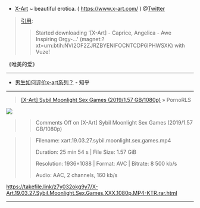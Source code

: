 - ﻿[X-Art](https://www.x-art.com/) ~ beautiful erotica. ( https://www.x-art.com/ ) @[Twitter](https://twitter.com/xart)


> [引用](https://twitter.com/charlesr36/status/521119626399207424):
>> Started downloading '[X-Art] - Caprice, Angelica - Awe Inspiring Orgy-...' (magnet:?xt=urn:btih:NVI2OF2ZJRZBYENIFOCNTCDP6IPHWSXK) with Vuze!

《唯美的爱》

------------------------------------------

- [男生如何评价x-art系列？](https://www.zhihu.com/question/24708186) - 知乎

------------------------------------------
> [[X-Art] Sybil Moonlight Sex Games (2019/1.57 GB/1080p)](https://pornorls.com/x-art-sybil-moonlight-sex-games-2019-1-57-gb-1080p/) » PornoRLS

 <img src="https://camo.githubusercontent.com/526e8171c027532e8a1e3b4ee9f6a968b41b8459/68747470733a2f2f696d6736382e696d61676574776973742e636f6d2f74682f32383830342f72326f62746f7932626274332e6a7067"/>

>> Comments Off on [X-Art] Sybil Moonlight Sex Games (2019/1.57 GB/1080p)

>> Filename: xart.19.03.27.sybil.moonlight.sex.games.mp4
>> 
>> Duration: 25 min 54 s | File Size: 1.57 GiB
>> 
>> Resolution: 1936×1088 | Format: AVC | Bitrate: 8 500 kb/s
>> 
>> Audio: AAC, 2 channels, 160 kb/s

https://takefile.link/z7y032okg9y7/X-Art.19.03.27.Sybil.Moonlight.Sex.Games.XXX.1080p.MP4-KTR.rar.html

------------------------------------------

